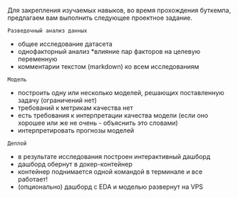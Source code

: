 Для закрепления изучаемых навыков, во время прохождения буткемпа, предлагаем вам выполнить следующее проектное задание.

`Разведочный анализ данных`

* общее исследование датасета
* однофакторный анализ
*влияние пар факторов на целевую переменную
* комментарии текстом (markdown) ко всем исследованиям
 
`Модель`

* построить одну или несколько моделей, решающих поставленную задачу (ограничений нет)
* требований к метрикам качества нет
* есть требования к интерпретации качества модели (если оно хорошее или же не очень - объяснить это словами)
* интерпретировать прогнозы моделей
 
`Деплой`

* в результате исследования построен интерактивный дашборд
* дашборд обернут в докер-контейнер
* контейнер поднимается одной командой в терминале и все работает!
* (опционально) дашборд с EDA и моделью развернут на VPS

